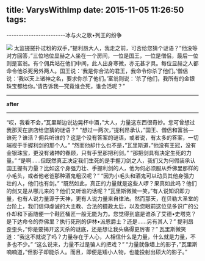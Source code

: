 title: VarysWithImp
date: 2015-11-05 11:26:50
tags:
---
------------------------冰与火之歌•列王的纷争
<!--more-->
![](1.jpg)
太监搓搓扑过粉的双手，”提利昂大人，我走之前，可否给您猜个谜语？”他没等对方回答，”三位地位显赫之人坐在一个房间，一位是国王，一位是僧侣，最后一位则是富翁。有个佣兵站在他们中间，此人出身寒微，亦无甚才具。每位显赫之人都命令他杀死另外两人。国王说：’我是你合法的君王，我命令你杀了他们。’僧侣说：’我以天上诸神之名，要求你杀了他们。’富翁则说：’杀了他们，我所有的金银珠宝都给你。’请告诉我—究竟谁会死，谁会活呢？”

-------------------------------------------------------
**after**

-------------------------------------------------------

“哎，我看不会，”瓦里斯边说边晃杯中酒，”大人，力量这东西很奇妙。您可曾想过我那天在旅店给您猜的谜语？”
“想过一两次，”提利昂承认，”国王、僧侣和富翁—谁死？谁活？佣兵听谁的？这是个没有答案的谜语，或者说，有太多的答案，一切端视于手握利剑的那个人。”
“然而他却什么也不是，”瓦里斯道，”他没有王冠，没有金银珠宝，更没有诸神的眷顾，只有手里那把利剑。”
“那把剑具有决定生死的力量。”
“是啊……但既然真正决定我们生死的是手握刀剑之人，我们又为何假装承认国王握有力量？比如这个身强力壮、手握利剑的人，他为何必须服从乔佛里那样的小毛头，或者他老爸那种酒鬼粗汉呢？”
“因为小毛头和酒鬼可以动员其他身强力壮的人，他们也有剑。”
“既然如此，真正的力量就是这些人啰？果真如此吗？他们的剑又是从哪儿来的？他们又听谁的话呢？”瓦里斯微微一笑，”有人说知识即力量，也有人说力量源于天神，更有人说力量来自律法。然而那天，在贝勒大圣堂的台阶上，我们信仰虔诚的大主教、合法的摄政太后，以及您眼前这位见多识广的公仆却和下面随便一个鞋匠桶匠一般无能为力。您觉得到底是谁杀了艾德•史塔克？是下达命令的乔佛里？执行死刑的伊林•派恩爵士？还是……另有其人？”
提利昂歪歪头，”你是要揭开这天杀的谜底，还是想让我头痛得更厉害？”
瓦里斯微笑道：”我这不就说了吗？力量存在于人心，人相信什么是力量，什么就是力量，不多也不少。”
“这么说来，力量不过是骗人的把戏？”
“力量就像墙上的影子，”瓦里斯喃喃道，”但影子却能杀人。而且，即便是矮小人物，也能投射出硕大的影子。”

